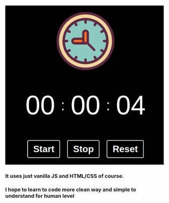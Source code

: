 ![This is a simple Stopwatch app](https://github.com/drcan94/stopwatch/blob/main/blob/image.jpeg?raw=true)
### It uses just vanilla JS and HTML/CSS of course.
### I hope to learn to code more clean way and simple to understand for human level